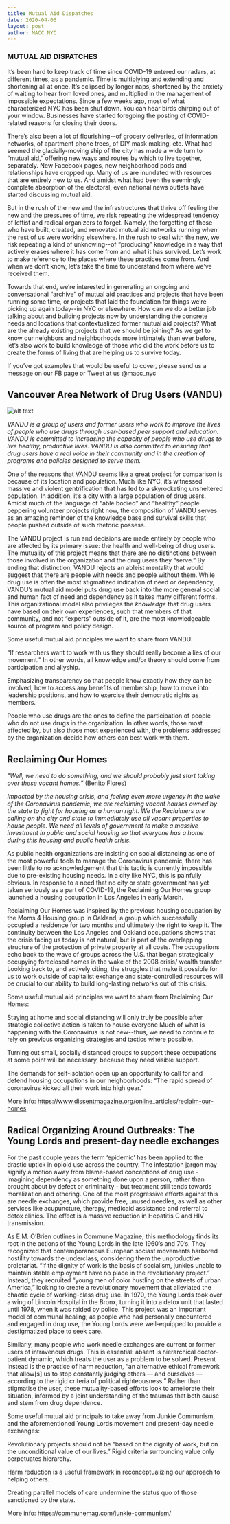 ```yaml
---
title: Mutual Aid Dispatches
date: 2020-04-06
layout: post
author: MACC NYC
---
```


### MUTUAL AID DISPATCHES

It’s been hard to keep track of time since COVID-19 entered our radars, at different times, as a pandemic. Time is
multiplying and extending and shortening all at once. It’s eclipsed by longer naps, shortened by the anxiety of waiting 
to hear from loved ones, and multiplied in the management of impossible expectations. Since a few weeks ago, most of 
what characterized NYC has been shut down. You can hear birds chirping out of your window. Businesses have started foregoing
the posting of COVID-related reasons for closing their doors. 

There’s also been a lot of flourishing--of grocery deliveries, of information networks, of apartment phone trees, of DIY 
mask making, etc. What had seemed the glacially-moving ship of the city has made a wide turn to “mutual aid,” offering new 
ways and routes by which to live together, separately. New Facebook pages, new neighborhood pods and relationships have 
cropped up. Many of us are inundated with resources that are entirely new to us. And amidst what had been the seemingly 
complete absorption of the electoral, even national news outlets have started discussing mutual aid. 

But in the rush of the new and the infrastructures that thrive off feeling the new and the pressures of time, we risk 
repeating the widespread tendency of leftist and radical organizers to forget. Namely, the forgetting of those who have built,
created, and renovated mutual aid networks running when the rest of us were working elsewhere. In the rush to deal with the 
new, we risk repeating a kind of unknowing--of “producing” knowledge in a way that actively erases where it has come from and 
what it has survived. Let’s work to make reference to the places where these practices come from. And when we don’t know, 
let’s take the time to understand from where we’ve received them. 

Towards that end, we’re interested in generating an ongoing and conversational “archive” of mutual aid practices and projects 
that have been running some time, or projects that laid the foundation for things we’re picking up again today--in NYC or 
elsewhere. How can we do a better job talking about and building projects now by understanding the concrete needs and locations that contextualized former mutual aid projects? What are the already existing projects that we should be joining? 
As we get to know our neighbors and neighborhoods more intimately than ever before, let’s also work to build knowledge of 
those who did the work before us to create the forms of living that are helping us to survive today.

If you’ve got examples that would be useful to cover, please send us a message on our FB page or Tweet at us @macc_nyc


## Vancouver Area Network of Drug Users (VANDU) 

![alt text](https://github.com/MACCNYC/maccnyc.github.io/blob/master/img/VANDU%202.jpg)

*VANDU is a group of users and former users who work to improve the lives of people who use drugs through user-based peer support and education. VANDU is committed to increasing the capacity of people who use drugs to live healthy, productive lives. VANDU is also committed to ensuring that drug users have a real voice in their community and in the creation of programs and policies designed to serve them.*

One of the reasons that VANDU seems like a great project for comparison is because of its location and population. Much like NYC, it’s witnessed massive and violent gentrification that has led to a skyrocketing unsheltered population. In addition, it’s a city with a large population of drug users. Amidst much of the language of “able bodied” and “healthy” people peppering volunteer projects right now, the composition of VANDU serves as an amazing reminder of the knowledge base and survival skills that people pushed outside of such rhetoric possess. 

The VANDU project is run and decisions are made entirely by people who are affected by its primary issue: the health and well-being of drug users. The mutuality of this project means that there are no distinctions between those involved in the organization and the drug users they “serve.” By ending that distinction, VANDU rejects an ableist mentality that would suggest that there are people with needs and people without them. While drug use is often the most stigmatized indication of need or dependency, VANDU’s mutual aid model puts drug use back into the more general social and human fact of need and dependency as it takes many different forms. This organizational model also privileges the *knowledge* that drug users have based on their own experiences, such that members of that community, and not “experts” outside of it, are the most knowledgeable source of program and policy design.

Some useful mutual aid principles we want to share from VANDU:

“If researchers want to work with us they should really become allies of our movement.” In other words, all knowledge and/or theory should come from participation and allyship.

Emphasizing transparency so that people know exactly how they can be involved, how to access any benefits of membership, how to move into leadership positions, and how to exercise their democratic rights as members.

People who use drugs are the ones to define the participation of people who do not use drugs in the organization. In other words, those most affected by, but also those most experienced with, the problems addressed by the organization decide how others can best work with them.


## Reclaiming Our Homes

*"Well, we need to do something, and we should probably just start taking over these vacant homes.”* (Benito Flores)

*Impacted by the housing crisis, and feeling even more urgency in the wake of the Coronavirus pandemic, we are reclaiming vacant houses owned by the state to fight for housing as a human right. We the Reclaimers are calling on the city and state to immediately use all vacant properties to house people. We need all levels of government to make a massive investment in public and social housing so that everyone has a home during this housing and public health crisis.*

As public health organizations are insisting on social distancing as one of the most powerful tools to manage the Coronavirus pandemic, there has been little to no acknowledgement that this tactic is currently impossible due to pre-existing housing needs. In a city like NYC, this is painfully obvious. In response to a need that no city or state government has yet taken seriously as a part of COVID-19, the Reclaiming Our Homes group launched a housing occupation in Los Angeles in early March.

Reclaiming Our Homes was inspired by the previous housing occupation by the Moms 4 Housing group in Oakland, a group which successfully occupied a residence for two months and ultimately the right to keep it. The continuity between the Los Angeles and Oakland occupations shows that the crisis facing us today is not natural, but is part of the overlapping structure of the protection of private property at all costs. The occupations echo back to the wave of groups across the U.S. that began strategically occupying foreclosed homes in the wake of the 2008 crisis/ wealth transfer. Looking back to, and actively citing, the struggles that make it possible for us to work outside of capitalist exchange and state-controlled resources will be crucial to our ability to build long-lasting networks out of this crisis. 

Some useful mutual aid principles we want to share from  Reclaiming Our Homes:

Staying at home and social distancing will only truly be possible after strategic collective action is taken to house everyone
Much of what is happening with the Coronavirus is not new--thus, we need to continue to rely on previous organizing strategies and tactics where possible.

Turning out small, socially distanced groups to support these occupations at some point will be necessary, because they need visible support.

The demands for self-isolation open up an opportunity to call for and defend housing occupations in our neighborhoods: “The rapid spread of coronavirus kicked all their work into high gear.”

More info: https://www.dissentmagazine.org/online_articles/reclaim-our-homes


## Radical Organizing Around Outbreaks: The Young Lords and present-day needle exchanges

For the past couple years the term ‘epidemic’ has been applied to the drastic uptick in opioid use across the country. The infestation jargon may signify a motion away from blame-based conceptions of drug use - imagining dependency as something done upon a person, rather than brought about by defect or criminality - but treatment still tends towards moralization and othering. One of the most progressive efforts against this are needle exchanges, which provide free, unused needles, as well as other services like acupuncture, therapy, medicaid assistance and referral to detox clinics. The effect is a massive reduction in Hepatitis C and HIV transmission.

As E.M. O’Brien outlines in Commune Magazine, this methodology finds its root in the actions of the Young Lords in the late 1960’s and 70’s. They recognized that contemporaneous European sociast movements harbored hostility towards the underclass, considering them the unproductive proletariat. “If the dignity of work is the basis of socialism, junkies unable to maintain stable employment have no place in the revolutionary project.” Instead, they recruited “young men of color hustling on the streets of urban America,” looking to create a revolutionary movement that alleviated the chaotic cycle of working-class drug use.  In 1970, the Young Lords took over a wing of Lincoln Hospital in the Bronx, turning it into a detox unit that lasted until 1978, when it was raided by police. This project was an important model of communal healing; as people who had personally encountered and engaged in drug use, the Young Lords were well-equipped to provide a destigmatized place to seek care.

Similarly, many people who work needle exchanges are current or former users of intravenous drugs. This is essential: absent is hierarchical doctor-patient dynamic, which treats the user as a problem to be solved. Present Instead is the practice of harm reduction, “an alternative ethical framework that allow[s] us to stop constantly judging others — and ourselves — according to the rigid criteria of political righteousness.” Rather than stigmatise the user, these mutuality-based efforts look to ameliorate their situation, informed by a joint understanding of the traumas that both cause and stem from drug dependence. 

Some useful mutual aid principals to take away from Junkie Communism, and the aforementioned Young Lords movement and present-day needle exchanges:

Revolutionary projects should not be “based on the dignity of work, but on the unconditional value of our lives.” Rigid criteria surrounding value only perpetuates hierarchy.

Harm reduction is a useful framework in reconceptualizing our approach to helping others. 

Creating parallel models of care undermine the status quo of those sanctioned by the state.

More info: https://communemag.com/junkie-communism/



